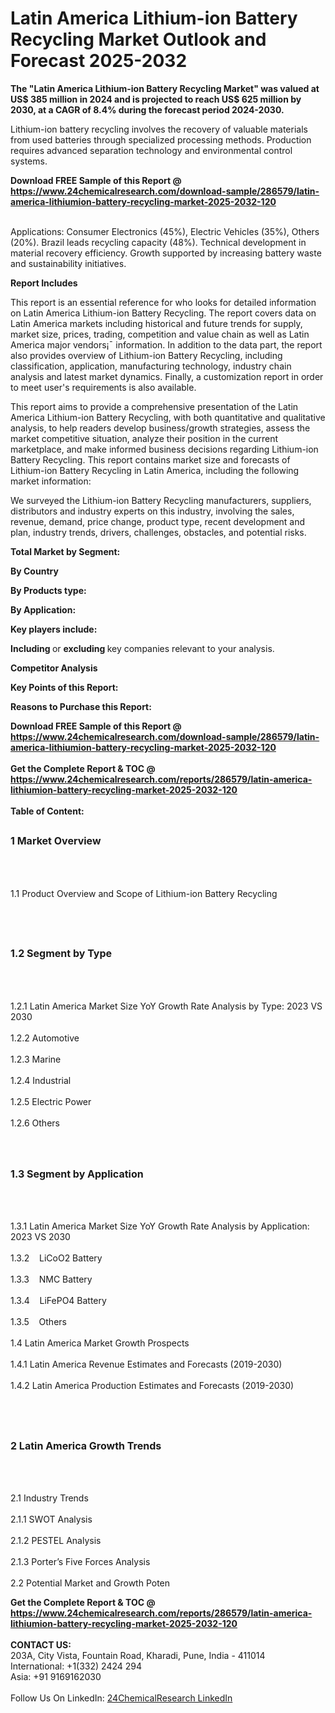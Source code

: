 <h1>Latin America Lithium-ion Battery Recycling Market Outlook and Forecast 2025-2032</h1><p><strong>The "Latin America Lithium-ion Battery Recycling Market" was valued at US$ 385 million in 2024 and is projected to reach US$ 625 million by 2030, at a CAGR of 8.4% during the forecast period 2024-2030.</strong></p><p>
</p><p>Lithium-ion battery recycling involves the recovery of valuable materials from used batteries through specialized processing methods. Production requires advanced separation technology and environmental control systems.</p><div><b>Download FREE Sample of this Report @ 
            <a href="https://www.24chemicalresearch.com/download-sample/286579/latin-america-lithiumion-battery-recycling-market-2025-2032-120">
            https://www.24chemicalresearch.com/download-sample/286579/latin-america-lithiumion-battery-recycling-market-2025-2032-120</a></b></div><br><p>
Applications: Consumer Electronics (45%), Electric Vehicles (35%), Others (20%). Brazil leads recycling capacity (48%). Technical development in material recovery efficiency. Growth supported by increasing battery waste and sustainability initiatives.</p><p>
</p><p><strong>Report Includes</strong></p><p>
</p><p>This report is an essential reference for who looks for detailed information on Latin America Lithium-ion Battery Recycling. The report covers data on Latin America markets including historical and future trends for supply, market size, prices, trading, competition and value chain as well as Latin America major vendors¡¯ information. In addition to the data part, the report also provides overview of Lithium-ion Battery Recycling, including classification, application, manufacturing technology, industry chain analysis and latest market dynamics. Finally, a customization report in order to meet user's requirements is also available.</p><p>
</p><p>This report aims to provide a comprehensive presentation of the Latin America Lithium-ion Battery Recycling, with both quantitative and qualitative analysis, to help readers develop business/growth strategies, assess the market competitive situation, analyze their position in the current marketplace, and make informed business decisions regarding Lithium-ion Battery Recycling. This report contains market size and forecasts of Lithium-ion Battery Recycling in Latin America, including the following market information:</p><p>
We surveyed the Lithium-ion Battery Recycling manufacturers, suppliers, distributors and industry experts on this industry, involving the sales, revenue, demand, price change, product type, recent development and plan, industry trends, drivers, challenges, obstacles, and potential risks.</p><p>
</p><p><strong>Total Market by Segment:</strong></p><p>
<strong>By Country</strong></p><p>
</p><p>
<strong>By Products type:</strong></p><p>
</p><p>
<strong>By Application:</strong></p><p>
</p><p>
<strong>Key players include:</strong></p><p>
</p><p>
</p><p><strong>Including </strong>or <strong>excluding </strong>key companies relevant to your analysis.</p><p>
<strong>Competitor Analysis</strong></p><p>
</p><p>
</p><p><strong>Key Points of this Report:</strong></p><p>
</p><p>
</p><p><strong>Reasons to Purchase this Report:</strong></p><p>
</p><div><b>Download FREE Sample of this Report @ 
            <a href="https://www.24chemicalresearch.com/download-sample/286579/latin-america-lithiumion-battery-recycling-market-2025-2032-120">
            https://www.24chemicalresearch.com/download-sample/286579/latin-america-lithiumion-battery-recycling-market-2025-2032-120</a></b></div><br><div><b>Get the Complete Report & TOC @ 
            <a href="https://www.24chemicalresearch.com/reports/286579/latin-america-lithiumion-battery-recycling-market-2025-2032-120">
            https://www.24chemicalresearch.com/reports/286579/latin-america-lithiumion-battery-recycling-market-2025-2032-120</a></b></div><br>
            <b>Table of Content:</b><p><h2><span style="font-size:16px"><strong>1 Market Overview&nbsp;&nbsp; &nbsp;</strong></span></h2><br />
<br />
<p>1.1 Product Overview and Scope of Lithium-ion Battery Recycling&nbsp;</p><br />
<br />
<h2><strong><span style="font-size:16px">1.2 Segment by Type&nbsp;&nbsp; &nbsp;</span></strong></h2><br />
<br />
<p>1.2.1 Latin America Market Size YoY Growth Rate Analysis by Type: 2023 VS 2030&nbsp;&nbsp; &nbsp;<br /><br />
1.2.2 Automotive&nbsp;&nbsp; &nbsp;<br /><br />
1.2.3 Marine<br /><br />
1.2.4 Industrial<br /><br />
1.2.5 Electric Power<br /><br />
1.2.6 Others<br /><br />
<br />
<h2><span style="font-size:16px"><strong>1.3 Segment by Application&nbsp;&nbsp;</strong></span></h2><br />
<br />
<p>1.3.1 Latin America Market Size YoY Growth Rate Analysis by Application: 2023 VS 2030&nbsp;&nbsp; &nbsp;<br /><br />
1.3.2&nbsp;&nbsp; &nbsp;LiCoO2 Battery<br /><br />
1.3.3&nbsp;&nbsp; &nbsp;NMC Battery<br /><br />
1.3.4&nbsp;&nbsp; &nbsp;LiFePO4 Battery<br /><br />
1.3.5&nbsp;&nbsp; &nbsp;Others<br /><br />
1.4 Latin America Market Growth Prospects&nbsp;&nbsp; &nbsp;<br /><br />
1.4.1 Latin America Revenue Estimates and Forecasts (2019-2030)&nbsp;&nbsp; &nbsp;<br /><br />
1.4.2 Latin America Production Estimates and Forecasts (2019-2030)&nbsp;&nbsp;</p><br />
<br />
<h2><span style="font-size:16px"><strong>2 Latin America Growth Trends&nbsp;&nbsp; &nbsp;</strong></span></h2><br />
<br />
<p>2.1 Industry Trends&nbsp;&nbsp; &nbsp;<br /><br />
2.1.1 SWOT Analysis&nbsp;&nbsp; &nbsp;<br /><br />
2.1.2 PESTEL Analysis&nbsp;&nbsp; &nbsp;<br /><br />
2.1.3 Porter&rsquo;s Five Forces Analysis&nbsp;&nbsp; &nbsp;<br /><br />
2.2 Potential Market and Growth Poten</p><div><b>Get the Complete Report & TOC @ 
            <a href="https://www.24chemicalresearch.com/reports/286579/latin-america-lithiumion-battery-recycling-market-2025-2032-120">
            https://www.24chemicalresearch.com/reports/286579/latin-america-lithiumion-battery-recycling-market-2025-2032-120</a></b></div><br><b>CONTACT US:</b><br>
            203A, City Vista, Fountain Road, Kharadi, Pune, India - 411014<br>
            International: +1(332) 2424 294<br>
            Asia: +91 9169162030 <br><br>
            Follow Us On LinkedIn: <a href="https://www.linkedin.com/company/24chemicalresearch/">24ChemicalResearch LinkedIn</a>